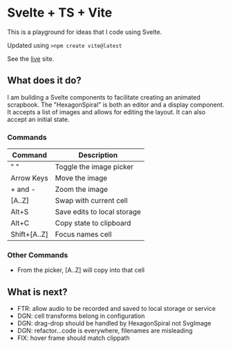 # Svelte + TS + Vite

This is a playground for ideas that I code using Svelte.

Updated using `>npm create vite@latest`

See the [live](https://ca0v.github.io/svelte-lab) site.

## What does it do?

I am building a Svelte components to facilitate creating an animated scrapbook.
The "HexagonSpiral" is both an editor and a display component.  
It accepts a list of images and allows for editing the layout.
It can also accept an initial state.

### Commands

| Command | Description |
| -       | -            |
| " "     | Toggle the image picker |
| Arrow Keys | Move the image |
| + and - | Zoom the image |
| [A..Z]    | Swap with current cell |
| Alt+S   | Save edits to local storage|
|Alt+C    |Copy state to clipboard|
|Shift+[A..Z]| Focus names cell|

### Other Commands

* From the picker, [A..Z] will copy into that cell

## What is next?

* FTR: allow audio to be recorded and saved to local storage or service
* DGN: cell transforms belong in configuration
* DGN: drag-drop should be handled by HexagonSpiral not SvgImage
* DGN: refactor...code is everywhere, filenames are misleading
* FIX: hover frame should match clippath
